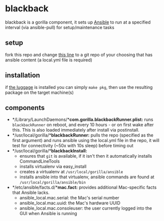 blackback
==========

blackback is a gorilla component, it sets up [Ansible](http://www.ansible.com) to run at a specified interval (via ansible-pull) for setup/maintenance tasks

setup
-----

fork this repo and change [this line](https://github.com/pearofducks/blackback-client/blob/master/com.gorilla.blackbackRunner.plist#L12) to a git repo of your choosing that has ansible content (a local.yml file is required)

installation
------------

if [the luggage](https://github.com/unixorn/luggage) is installed you can simply `make pkg`, then use the resulting package on the target machine(s)

components
----------

- */Library/LaunchDaemons/***com.gorilla.blackbackRunner.plist:** runs `blackbackRunner` on reboot, and every 10 hours - or on first wake after this. This is also loaded immediately after install via postinstall.
- */usr/local/gorilla/***blackbackRunner:** pulls the repo (specified as the first argument) and runs ansible using the local.yml file in the repo, it will test for connectivity (~50x with 10s sleep) before timing out
- */usr/local/gorilla/***blackbackInstall:**
  - ensures that `git` is available, if it isn't then it automatically installs CommandLineTools
  - installs virtualenv via easy_install
  - creates a virtualenv at `/usr/local/gorilla/ansible`
  - installs ansible into that virtualenv, ansible commands are found at `/usr/local/gorilla/ansible/bin`
- */etc/ansible/facts.d/***mac.fact:** provides additional Mac-specific facts that Ansible lacks.
  - ansible_local.mac.serial: the Mac's serial number
  - ansible_local.mac.uuid: the Mac's hardware UUID
  - ansible_local.mac.consoleuser: the user currently logged into the GUI when Ansible is running
